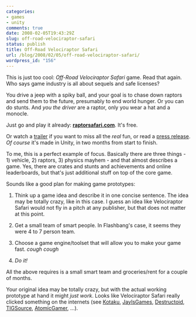 ```yaml
---
categories:
- games
- unity
comments: true
date: 2008-02-05T19:43:29Z
slug: off-road-velociraptor-safari
status: publish
title: Off-Road Velociraptor Safari
url: /blog/2008/02/05/off-road-velociraptor-safari/
wordpress_id: "156"
---
```


This is just too cool: _Off-Road Velociraptor Safari_ game. Read that again. Who says game industry is all about sequels and safe licenses?

You drive a jeep with a spiky ball, and your goal is to chase down raptors and send them to the future, presumably to end world hunger. Or you can do stunts. And _you the driver_ are a raptor, only you wear a hat and a monocle.

Just go and play it already: [**raptorsafari.com**](http://raptorsafari.com/). It's free.

Or watch a [trailer](http://www.vimeo.com/618534) if you want to miss all the _real_ fun, or read a [press release](http://raptorsafari.com/press-raptor-feathers.php). _Of course_ it's made in Unity, in two months from start to finish.

To me, this is a perfect example of focus. Basically there are three things - 1) vehicle, 2) raptors, 3) physics mayhem - and that almost describes a game. Yes, there are crates and stunts and achievements and online leaderboards, but that's just additional stuff on top of the core game.

Sounds like a good plan for making game prototypes:




  1. Think up a game idea and describe it in one concise sentence. The idea may be totally crazy, like in this case. I guess an idea like Velociraptor Safari would not fly in a pitch at any publisher, but that does not matter at this point.


  2. Get a small team of smart people. In Flashbang's case, it seems they were 4 to 7 person team.


  3. Choose a game engine/toolset that will allow you to make your game fast. *cough cough*


  4. _Do it!_



All the above requires is a small smart team and groceries/rent for a couple of months.

Your original idea may be totally crazy, but with the actual working prototype at hand it might _just work_. Looks like Velociraptor Safari really clicked something on the internets (see [Kotaku](http://kotaku.com/350934/please-go-play-velociraptor-safari), [JayIsGames](http://jayisgames.com/archives/2008/01/offroad_velociraptor_safari.php), [Destructoid](http://www.destructoid.com/off-road-velociraptor-safari-is-out-go-murder-raptors-with-a-jeep-67798.phtml), [TIGSource](http://tigsource.com/articles/2008/01/29/off-road-velociraptor-safari), [AtomicGamer](http://www.atomicgamer.com/article.php?id=525), ...).
